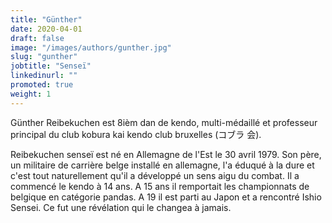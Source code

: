 ```yaml
---
title: "Günther"
date: 2020-04-01
draft: false
image: "/images/authors/gunther.jpg"
slug: "gunther"
jobtitle: "Senseï"
linkedinurl: ""
promoted: true
weight: 1
---
```


Günther Reibekuchen est 8ièm dan de kendo, multi-médaillé et professeur principal du club kobura kai kendo club bruxelles (コブラ 会).

Reibekuchen senseï est né en Allemagne de l'Est le 30 avril 1979. Son père, un militaire de carrière belge installé en allemagne, l'a éduqué à la dure et c'est tout naturellement qu'il a développé un sens aigu du combat. Il a commencé le kendo à 14 ans. A 15 ans il remportait les championnats de belgique en catégorie pandas. A 19 il est parti au Japon et a rencontré Ishio Sensei. Ce fut une révélation qui le changea à jamais.
